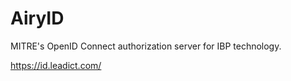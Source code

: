 AiryID
======

MITRE's OpenID Connect authorization server for IBP technology.

https://id.leadict.com/